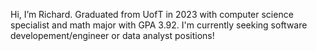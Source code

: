 Hi, I’m Richard.
Graduated from UofT in 2023 with computer science specialist and math major with GPA 3.92. I'm currently seeking software developement/engineer or data analyst positions!

<!---
snow-0420/snow-0420 is a ✨ special ✨ repository because its `README.md` (this file) appears on your GitHub profile.
You can click the Preview link to take a look at your changes.
--->
